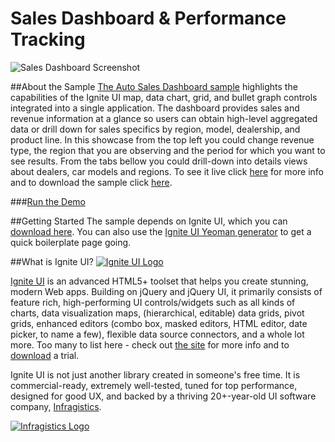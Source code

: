 # Sales Dashboard & Performance Tracking
![Sales Dashboard Screenshot](http://igniteui.com/images/marketing/app-samples/autosalestracking-sample.png)

##About the Sample
[The Auto Sales Dashboard sample](http://igniteui.com/application-samples#salesdashboard) highlights the capabilities of the Ignite UI map, data chart, grid, and bullet graph controls integrated into a single application. The dashboard provides sales and revenue information at a glance so users can obtain high-level aggregated data or drill down for sales specifics by region, model, dealership, and product line. In this showcase from the top left you could change revenue type, the region that you are observing and the period for which you want to see results. From the tabs bellow you could drill-down into details views about dealers, car models and regions. To see it live click [here](http://http://igniteui.com/autosales-dashboard-sample) for more info and to download the sample click [here](https://igniteui.com/download).

###[Run  the Demo](http://http://igniteui.com/autosales-dashboard-sample)

##Getting Started
The sample depends on Ignite UI, which you can [download here](http://igniteui.com/download). You can also use the [Ignite UI Yeoman generator](https://github.com/IgniteUI/generator-igniteui) to get a quick boilerplate page going.

##What is Ignite UI?
[![Ignite UI Logo](http://rawgithub.com/Infragistics-Blogs/github-assets/master/logos/igniteui.png)](http://igniteui.com)

[Ignite UI](http://igniteui.com/) is an advanced HTML5+ toolset that helps you create stunning, modern Web apps. Building on jQuery and jQuery UI, it primarily consists of feature rich, high-performing UI controls/widgets such as all kinds of charts, data visualization maps, (hierarchical, editable) data grids, pivot grids, enhanced editors (combo box, masked editors, HTML editor, date picker, to name a few), flexible data source connectors, and a whole lot more.  Too many to list here - check out [the site](http://igniteui.com/) for more info and to [download](https://igniteui.com/download) a trial.

Ignite UI is not just another library created in someone's free time. It is commercial-ready, extremely well-tested, tuned for top performance, designed for good UX, and backed by a thriving 20+-year-old UI software company, [Infragistics](http://www.infragistics.com/).

[![Infragistics Logo](https://rawgithub.com/Infragistics-Blogs/github-assets/master/logos/infragistics.png)](http://infragistics.com)
